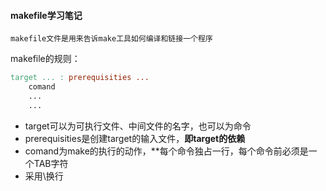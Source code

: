 #### makefile学习笔记

    makefile文件是用来告诉make工具如何编译和链接一个程序

makefile的规则：

```makefile
target ... : prerequisities ...
	comand
	...
	...
```

- target可以为可执行文件、中间文件的名字，也可以为命令
- prerequisities是创建target的输入文件，**即target的依赖**
- comand为make的执行的动作，**每个命令独占一行，每个命令前必须是一个TAB字符
- 采用\\换行

